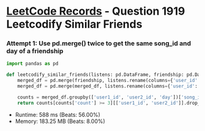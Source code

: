 # [LeetCode Records](../../README.md) - Question 1919 Leetcodify Similar Friends

### Attempt 1: Use pd.merge() twice to get the same song_id and day of a friendship
```py
import pandas as pd

def leetcodify_similar_friends(listens: pd.DataFrame, friendship: pd.DataFrame) -> pd.DataFrame:
    merged_df = pd.merge(friendship, listens.rename(columns={'user_id': 'user1_id'}), on='user1_id')
    merged_df = pd.merge(merged_df, listens.rename(columns={'user_id': 'user2_id'}), on=['user2_id', 'song_id', 'day'])

    counts = merged_df.groupby(['user1_id', 'user2_id', 'day'])['song_id'].nunique().rename('count').reset_index()
    return counts[counts['count'] >= 3][['user1_id', 'user2_id']].drop_duplicates()
```
- Runtime: 588 ms (Beats: 56.00%)
- Memory: 183.25 MB (Beats: 8.00%)

<br>
